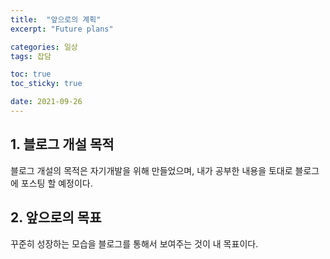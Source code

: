 ```yaml
---
title:  "앞으로의 계획"
excerpt: "Future plans"

categories: 일상
tags: 잡담

toc: true
toc_sticky: true

date: 2021-09-26
---
```


## 1. 블로그 개설 목적
블로그 개설의 목적은 자기개발을 위해 만들었으며, 내가 공부한 내용을 토대로 블로그에 포스팅 할 예정이다.

## 2. 앞으로의 목표
꾸준히 성장하는 모습을 블로그를 통해서 보여주는 것이 내 목표이다.

